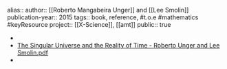 alias::
author:: [[Roberto Mangabeira Unger]] and [[Lee Smolin]] 
publication-year:: 2015
tags:: book, reference, #t.o.e #mathematics #keyResource 
project:: [[X-Science]], [[amt]] 
public:: true

-
- [The Singular Universe and the Reality of Time - Roberto Unger and Lee Smolin.pdf](hook://file/mBSyjMJro?p=MyBUZXh0dWFsL1Bvc3RodW1hbiBUcmFuc2h1bWFuIFNpbmd1bGFyaXR5IEFJICBSb2JvdGljcw==&n=The%20Singular%20Universe%20and%20the%20Reality%20of%20Time%20%2D%20Roberto%20Unger%20and%20Lee%20Smolin%2Epdf)
-